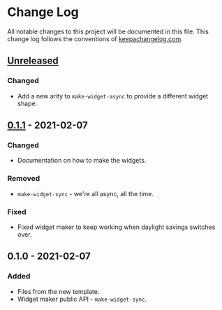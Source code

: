 # Change Log
All notable changes to this project will be documented in this file. This change log follows the conventions of [keepachangelog.com](http://keepachangelog.com/).

## [Unreleased]
### Changed
- Add a new arity to `make-widget-async` to provide a different widget shape.

## [0.1.1] - 2021-02-07
### Changed
- Documentation on how to make the widgets.

### Removed
- `make-widget-sync` - we're all async, all the time.

### Fixed
- Fixed widget maker to keep working when daylight savings switches over.

## 0.1.0 - 2021-02-07
### Added
- Files from the new template.
- Widget maker public API - `make-widget-sync`.

[Unreleased]: https://github.com/your-name/clojure-challenge/compare/0.1.1...HEAD
[0.1.1]: https://github.com/your-name/clojure-challenge/compare/0.1.0...0.1.1
